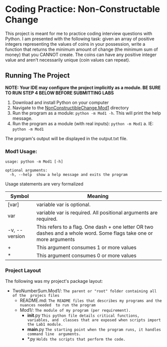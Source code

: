 # Coding Practice: Non-Constructable Change
This project is meant for me to practice coding interview questions with Python.
I am presented with the following task: given an array of positive integers 
representing the values of coins in your possession, write  a function that 
returns the minimum amount of change (the minimum sum of money) that you 
CANNOT create. The coins can have any positive integer value and aren't 
necessarily unique (coin values can repeat).


## Running The Project
**NOTE: Your IDE may configure the project implicitly as a module. BE SURE TO 
RUN STEP 4 BELOW BEFORE SUBMITTING LABS** 

1. Download and install Python on your computer
2. Navigate to the [NonConstructibleChange.Mod1]() directory
3. Run the program as a module: `python -m Mod1 -h`. This will print the help 
   message.
4. Run the program as a module (with real inputs): `python -m Mod1`
   a. IE: `python -m Mod1`

The program's output will be displayed in the output.txt file.

### Mod1 Usage:

```commandline
usage: python -m Mod1 [-h] 

optional arguments:
  -h, --help  show a help message and exits the program
```

Usage statements are very formalized

| Symbol    | Meaning   |
| ---           | ---       |
| [var]         | variable var is optional. |
| var           | variable var is required. All positional arguments are required.|
| -v, --version | This refers to a flag. One dash + one letter OR two dashes and a whole word. Some flags take one or more arguments |
| +             | This argument consumes 1 or more values |
| *             | This argument consumes 0 or more values |

### Project Layout

The following was my project's package layout:

* TwoNumberSum.Mod1/: `The parent or "root" folder containing all of the 
  projecs files`
    * README.md:
      `The README files that describes my programs and the nuances needed 
      to run the program`
    * Mod1/: 
      `The module of my program (per requirement).`
      * __init__.py 
        `This python file details critical functions, variables, and 
        classes that are exposed when scripts import the Lab1 module.`
      * __main__.py 
        `The starting point when the program runs, it handles command line 
        arguments.`
      * *.py 
        `Holds the scripts that perform the code.`
